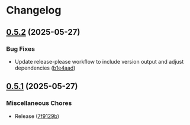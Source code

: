 # Changelog

## [0.5.2](https://github.com/koki-develop/Koto/compare/v0.5.1...v0.5.2) (2025-05-27)


### Bug Fixes

* Update release-please workflow to include version output and adjust dependencies ([b1e4aad](https://github.com/koki-develop/Koto/commit/b1e4aad2780ec77338b79fcfe59692eff888df57))

## [0.5.1](https://github.com/koki-develop/Koto/compare/v0.5.0...v0.5.1) (2025-05-27)


### Miscellaneous Chores

* Release ([7f9129b](https://github.com/koki-develop/Koto/commit/7f9129b8e365c6340725ea3bf317bd793231137e))
